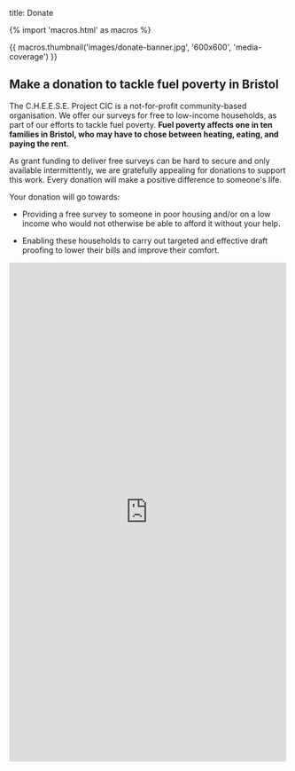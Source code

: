 title: Donate

{% import 'macros.html' as macros %}

<div class="container">
<div class="row">
<div class="col">

{{ macros.thumbnail('images/donate-banner.jpg', '600x600', 'media-coverage') }}

<h2>Make a donation to tackle fuel poverty in Bristol</h2>

<p>The C.H.E.E.S.E. Project CIC is a not-for-profit community-based
organisation. We offer our surveys for free to low-income households, as part
of our efforts to tackle fuel poverty. <strong>Fuel poverty affects one in ten
families in Bristol, who may have to chose between heating, eating, and paying
the rent.</strong></p>

<p>As grant funding to deliver free surveys can be hard to secure and only
available intermittently, we are gratefully appealing for donations to support
this work. Every donation will make a positive difference to someone's
life.</p>

<p>Your donation will go towards:</p>

<ul>

<li>Providing a free survey to someone in poor housing and/or on a low income
who would not otherwise be able to afford it without your help.</li>

</ul>
<ul>

<li>Enabling these households to carry out targeted and effective draft
proofing to lower their bills and improve their comfort.</li>

</ul>

</div>
<div class="col">
  <script src="https://donorbox.org/widget.js" paypalExpress="false"></script>
  <iframe allowpaymentrequest="" frameborder="0" height="900px" name="donorbox" scrolling="no" seamless="seamless" src="https://donorbox.org/embed/cheeseproject?default_interval=o" style="max-width: 500px; min-width: 310px; max-height:none!important" width="100%"></iframe>
</div>
</div>
</div>
